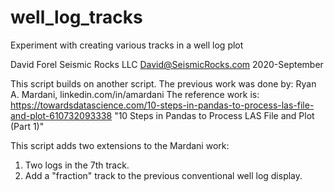 # well_log_tracks
Experiment with creating various tracks in a well log plot

David Forel
Seismic Rocks LLC
David@SeismicRocks.com
2020-September

This script builds on another script.
The previous work was done by:
Ryan A. Mardani, linkedin.com/in/amardani
The reference work is:
https://towardsdatascience.com/10-steps-in-pandas-to-process-las-file-and-plot-610732093338
"10 Steps in Pandas to Process LAS File and Plot (Part 1)"

This script adds two extensions to the Mardani work:
  1. Two logs in the 7th track.
  2. Add a "fraction" track to the previous conventional well log display.
